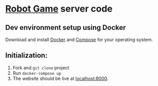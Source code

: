 [Robot Game](http://robotgame.net) server code
===================================

## Dev environment setup using Docker

Download and install [Docker](https://docs.docker.com/installation/#installation)
and [Compose](https://docs.docker.com/compose/install/) for your operating system.

## Initialization:

1.  Fork and `git clone` project
2.  Run `docker-compose up`
3.  The website should be live at [localhost:8000](http://localhost:8000).
